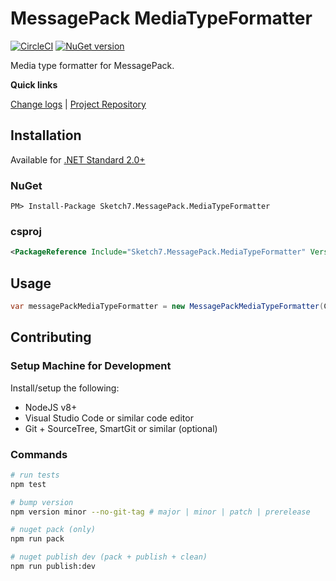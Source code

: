[projectUri]: https://github.com/sketch7/MessagePack.MediaTypeFormatter
[projectGit]: https://github.com/sketch7/MessagePack.MediaTypeFormatter.git
[changeLog]: ./CHANGELOG.md

# MessagePack MediaTypeFormatter
[![CircleCI](https://circleci.com/gh/sketch7/MessagePack.MediaTypeFormatter.svg?style=shield)](https://circleci.com/gh/sketch7/MessagePack.MediaTypeFormatter)
[![NuGet version](https://badge.fury.io/nu/Sketch7.MessagePack.MediaTypeFormatter.svg)](https://badge.fury.io/nu/Sketch7.MessagePack.MediaTypeFormatter)

Media type formatter for MessagePack.

**Quick links**

[Change logs][changeLog] | [Project Repository][projectUri]

## Installation
Available for [.NET Standard 2.0+](https://docs.microsoft.com/en-gb/dotnet/standard/net-standard)

### NuGet
```
PM> Install-Package Sketch7.MessagePack.MediaTypeFormatter
```

### csproj

```xml
<PackageReference Include="Sketch7.MessagePack.MediaTypeFormatter" Version="*" />
```

## Usage

```cs
var messagePackMediaTypeFormatter = new MessagePackMediaTypeFormatter(ContractlessStandardResolver.Instance);
```

## Contributing

### Setup Machine for Development
Install/setup the following:

- NodeJS v8+
- Visual Studio Code or similar code editor
- Git + SourceTree, SmartGit or similar (optional)

 ### Commands

```bash
# run tests
npm test

# bump version
npm version minor --no-git-tag # major | minor | patch | prerelease

# nuget pack (only)
npm run pack

# nuget publish dev (pack + publish + clean)
npm run publish:dev
```